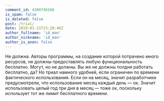 ```yaml
---
comment_id: 4300746168
is_spam: false
is_deleted: false
post: /trial/
date: 2019-01-21T23:20:46Z
author_fullname: 'id_man'
author_nickname: 'id_man'
author_is_anon: false
---
```


<p>Не должна. Авторы программы, на создание которой потрачено много ресурсов, не должны предоставлять любую функциональность бесплатно. Могут, но не должны. Вы же не должны полдня работать бесплатно, да? Но триал намного удобней, если ограничен по времени фактического использования. Если он на месяц, значит разработчики предусмотрели, что использование месяц каждый день — ок. Значит использовать целый год три дня в месяц — тоже ок, поскольку использует тот же лимит бесплатного времени.</p>
